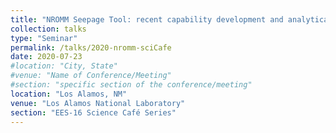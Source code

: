 ```yaml
---
title: "NROMM Seepage Tool: recent capability development and analytical verification"
collection: talks
type: "Seminar"
permalink: /talks/2020-nromm-sciCafe
date: 2020-07-23
#location: "City, State"
#venue: "Name of Conference/Meeting"
#section: "specific section of the conference/meeting"
location: "Los Alamos, NM"
venue: "Los Alamos National Laboratory"
section: "EES-16 Science Café Series"
---
```


<!-- This is a description of your conference proceedings talk, note the different field in type. You can put anything in this field. -->



